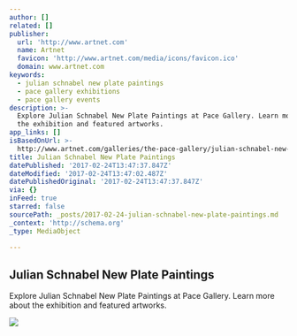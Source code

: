 ```yaml
---
author: []
related: []
publisher:
  url: 'http://www.artnet.com'
  name: Artnet
  favicon: 'http://www.artnet.com/media/icons/favicon.ico'
  domain: www.artnet.com
keywords:
  - julian schnabel new plate paintings
  - pace gallery exhibitions
  - pace gallery events
description: >-
  Explore Julian Schnabel New Plate Paintings at Pace Gallery. Learn more about
  the exhibition and featured artworks.
app_links: []
isBasedOnUrl: >-
  http://www.artnet.com/galleries/the-pace-gallery/julian-schnabel-new-plate-paintings/
title: Julian Schnabel New Plate Paintings
datePublished: '2017-02-24T13:47:37.847Z'
dateModified: '2017-02-24T13:47:02.487Z'
datePublishedOriginal: '2017-02-24T13:47:37.847Z'
via: {}
inFeed: true
starred: false
sourcePath: _posts/2017-02-24-julian-schnabel-new-plate-paintings.md
_context: 'http://schema.org'
_type: MediaObject

---
```

<article style=""><h1>Julian Schnabel New Plate Paintings</h1><p>Explore Julian Schnabel New Plate Paintings at Pace Gallery. Learn more about the exhibition and featured artworks.</p><img src="http://www.artnet.com/WebServices/images/ll1103795llgnVfDWqOHqOrCAD/julian-schnabel-rose-painting-(near-van-goghs-grave)-x,-.jpg" /></article>